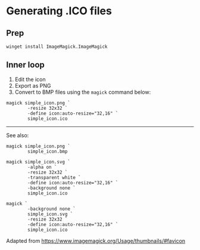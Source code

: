 # Generating .ICO files

## Prep

```pwsh
winget install ImageMagick.ImageMagick
```

## Inner loop

1. Edit the icon
2. Export as PNG
3. Convert to BMP files using the `magick` command below:

```
magick simple_icon.png `
        -resize 32x32 `
        -define icon:auto-resize="32,16" `
        simple_icon.ico
```

---

See also:

```
magick simple_icon.png `
        simple_icon.bmp
```

```pwsh
magick simple_icon.svg `
        -alpha on `
        -resize 32x32 `
        -transparent white `
        -define icon:auto-resize="32,16" `
        -background none `
        simple_icon.ico
```

```
magick `
        -background none `
        simple_icon.svg `
        -resize 32x32 `
        -define icon:auto-resize="32,16" `
        simple_icon.ico
```

Adapted from https://www.imagemagick.org/Usage/thumbnails/#favicon